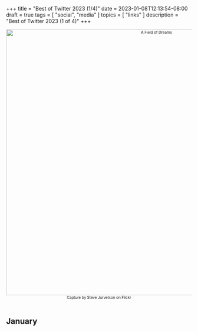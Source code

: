 +++
title = "Best of Twitter 2023 (1/4)"
date = 2023-01-08T12:13:54-08:00
draft = true
tags = [
  "social",
  "media"
]
topics = [
  "links"
]
description = "Best of Twitter 2023 (1 of 4)"
+++
<div align="center" style="font-size:x-small"><img src="https://milkfish08.s3.amazonaws.com/photo/blog/40054482212_3d4849f1aa_c.jpg" width="800" height="720" alt="A Field of Dreams"
title="A Field of Dreams" /><br />
Capture by Steve Jurvetson on Flickr</div><br clear="all" />


## January

